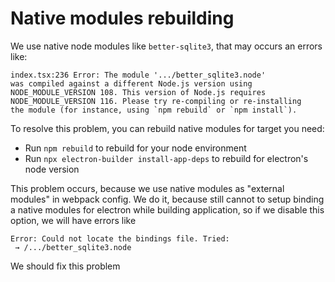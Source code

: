 # Native modules rebuilding

We use native node modules like `better-sqlite3`, that may occurs an errors like:

```
index.tsx:236 Error: The module '.../better_sqlite3.node'
was compiled against a different Node.js version using
NODE_MODULE_VERSION 108. This version of Node.js requires
NODE_MODULE_VERSION 116. Please try re-compiling or re-installing
the module (for instance, using `npm rebuild` or `npm install`).
```

To resolve this problem, you can rebuild native modules for target you need:
- Run `npm rebuild` to rebuild for your node environment
- Run `npx electron-builder install-app-deps` to rebuild for electron's node version

This problem occurs, because we use native modules as "external modules" in webpack config. We do it, because still cannot to setup binding a native modules for electron while building application, so if we disable this option, we will have errors like

```
Error: Could not locate the bindings file. Tried:
 → /.../better_sqlite3.node
```

We should fix this problem